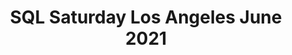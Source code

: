 ---
layout: event
title: "SQL Saturday Los Angeles June 2021"
subtitle: ""
tags: [LosAngeles, California, USA, virtual, 2021]
comments: false
data: SQLSat1020
---